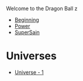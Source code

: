 Welcome to the Dragon Ball z
- [Beginning](Beginning.md)
- [Power](Power.md)
- [SuperSain](Supersain.md)

# Universes
- [Universe - 1](Universes/Universe-1.md)
